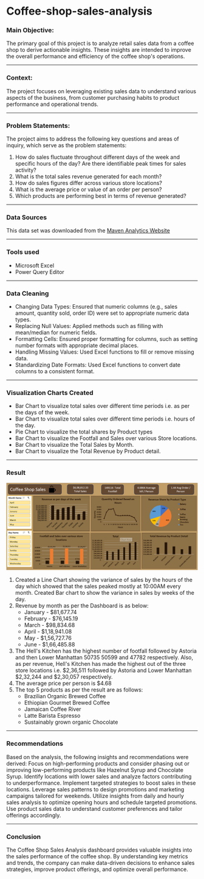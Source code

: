 # Coffee-shop-sales-analysis

### Main Objective: 
The primary goal of this project is to analyze retail sales data from a coffee shop to derive actionable insights. These insights are intended to improve the overall performance and efficiency of the coffee shop's operations.

---

### Context: 
The project focuses on leveraging existing sales data to understand various aspects of the business, from customer purchasing habits to product performance and operational trends.

---

### Problem Statements:
The project aims to address the following key questions and areas of inquiry, which serve as the problem statements:  

1. How do sales fluctuate throughout different days of the week and specific hours of the day? Are there identifiable peak times for sales activity?  
2. What is the total sales revenue generated for each month?  
3. How do sales figures differ across various store locations?   
4. What is the average price or value of an order per person?  
5. Which products are performing best in terms of revenue generated?  

---

### Data Sources
This data set was downloaded from the [Maven Analytics Website](https://mavenanalytics.io/data-playground?order=date_added%2Cdesc&page=7&pageSize=5)

---

### Tools used
* Microsoft Excel
* Power Query Editor

---

### Data Cleaning
* Changing Data Types: Ensured that numeric columns (e.g., sales amount, quantity sold, order ID) were set to appropriate numeric data types.
* Replacing Null Values: Applied methods such as filling with mean/median for numeric fields.
* Formatting Cells: Ensured proper formatting for columns, such as setting number formats with appropriate decimal places.
* Handling Missing Values: Used Excel functions to fill or remove missing data.
* Standardizing Date Formats: Used Excel functions to convert date columns to a consistent format.

---

### Visualization Charts Created
* Bar Chart to visualize total sales over different time periods i.e. as per the days of the week.
* Bar Chart to visualize total sales over different time periods i.e. hours of the day.
* Pie Chart to visualize the total shares by Product types
* Bar Chart to visualize the Footfall and Sales over various Store locations.
* Bar Chart to visualize the Total Sales by Month.
* Bar Chart to visualize the Total Revenue by Product detail.


---

### Result
![Project Screenshot](Dashboard%20Screenshot.png)

1. Created a Line Chart showing the variance of sales by the hours of the day which showed that the sales peaked mostly at 10:00AM every month. Created Bar chart to show        the variance in sales by weeks of the day.
2. Revenue by month as per the Dashboard is as below:
   * January - $81,677.74
   * February - $76,145.19
   * March - $98,834.68
   * April - $1,18,941.08
   * May - $1,56,727.76
   * June - $1,66,485.88
3. The Hell's Kitchen has the highest number of footfall followed by Astoria and then Lower Manhattan 50735 50599 and 47782 respectively. Also, as per revenue, Hell's           Kitchen has made the highest out of the three store locations i.e. $2,36,511 followed by Astoria and Lower Manhattan $2,32,244 and $2,30,057 respectively.
4. The average price per person is $4.68
5. The top 5 products as per the result are as follows:
   * Brazilian Organic Brewed Coffee
   * Ethiopian Gourmet Brewed Coffee
   * Jamaican Coffee River
   * Latte Barista Espresso
   * Sustainably grown organic Chocolate


---

### Recommendations
Based on the analysis, the following insights and recommendations were derived:
Focus on high-performing products and consider phasing out or improving low-performing products like Hazelnut Syrup and Chocolate Syrup.
Identify locations with lower sales and analyze factors contributing to underperformance. Implement targeted strategies to boost sales in these locations.
Leverage sales patterns to design promotions and marketing campaigns tailored for weekends.
Utilize insights from daily and hourly sales analysis to optimize opening hours and schedule targeted promotions.
Use product sales data to understand customer preferences and tailor offerings accordingly.


---

### Conclusion
The Coffee Shop Sales Analysis dashboard provides valuable insights into the sales performance of the coffee shop. By understanding key metrics and trends, the company can make data-driven decisions to enhance sales strategies, improve product offerings, and optimize overall performance.
